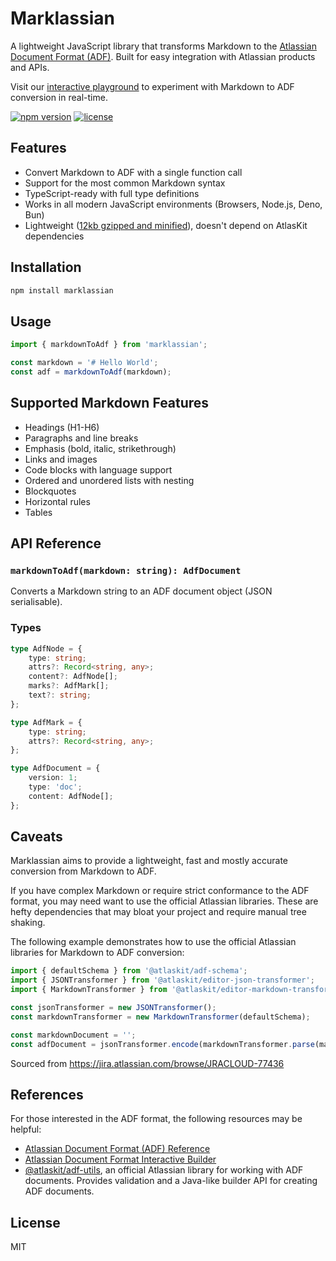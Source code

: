# Marklassian

A lightweight JavaScript library that transforms Markdown to the [Atlassian Document Format (ADF)](https://developer.atlassian.com/cloud/jira/platform/apis/document/structure/). Built for easy integration with Atlassian products and APIs.

Visit our [interactive playground](https://marklassian.netlify.app/playground) to experiment with Markdown to ADF conversion in real-time.

[![npm version](https://img.shields.io/npm/v/marklassian.svg)](https://www.npmjs.com/package/marklassian)
[![license](https://img.shields.io/npm/l/marklassian.svg)](https://github.com/jamsinclair/marklassian/blob/main/LICENSE.md)

## Features

- Convert Markdown to ADF with a single function call
- Support for the most common Markdown syntax
- TypeScript-ready with full type definitions
- Works in all modern JavaScript environments (Browsers, Node.js, Deno, Bun)
- Lightweight ([12kb gzipped and minified](https://bundlephobia.com/package/marklassian)), doesn't depend on AtlasKit dependencies

## Installation

```bash
npm install marklassian
```

## Usage

```javascript
import { markdownToAdf } from 'marklassian';

const markdown = '# Hello World';
const adf = markdownToAdf(markdown);
```

## Supported Markdown Features

- Headings (H1-H6)
- Paragraphs and line breaks
- Emphasis (bold, italic, strikethrough)
- Links and images
- Code blocks with language support
- Ordered and unordered lists with nesting
- Blockquotes
- Horizontal rules
- Tables

## API Reference

### `markdownToAdf(markdown: string): AdfDocument`

Converts a Markdown string to an ADF document object (JSON serialisable).

### Types

```typescript
type AdfNode = {
    type: string;
    attrs?: Record<string, any>;
    content?: AdfNode[];
    marks?: AdfMark[];
    text?: string;
};

type AdfMark = {
    type: string;
    attrs?: Record<string, any>;
};

type AdfDocument = {
    version: 1;
    type: 'doc';
    content: AdfNode[];
};
```

## Caveats

Marklassian aims to provide a lightweight, fast and mostly accurate conversion from Markdown to ADF.

If you have complex Markdown or require strict conformance to the ADF format, you may need want to use the official Atlassian libraries. These are hefty dependencies that may bloat your project and require manual tree shaking.

The following example demonstrates how to use the official Atlassian libraries for Markdown to ADF conversion:

```javascript
import { defaultSchema } from '@atlaskit/adf-schema';
import { JSONTransformer } from '@atlaskit/editor-json-transformer';
import { MarkdownTransformer } from '@atlaskit/editor-markdown-transformer';

const jsonTransformer = new JSONTransformer();
const markdownTransformer = new MarkdownTransformer(defaultSchema);

const markdownDocument = '';
const adfDocument = jsonTransformer.encode(markdownTransformer.parse(markdownDocument));
```

Sourced from <https://jira.atlassian.com/browse/JRACLOUD-77436>

## References

For those interested in the ADF format, the following resources may be helpful:
- [Atlassian Document Format (ADF) Reference](https://developer.atlassian.com/cloud/jira/platform/apis/document/structure/)
- [Atlassian Document Format Interactive Builder](https://developer.atlassian.com/cloud/jira/platform/apis/document/playground/)
- [@atlaskit/adf-utils](https://www.npmjs.com/package/@atlaskit/adf-utils), an official Atlassian library for working with ADF documents. Provides validation and a Java-like builder API for creating ADF documents.

## License

MIT
